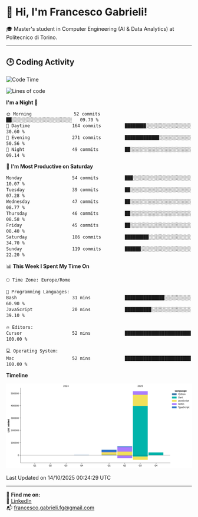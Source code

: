 # 👋 Hi, I'm Francesco Gabrieli!

🎓 Master's student in Computer Engineering (AI & Data Analytics) at Politecnico di Torino.  

---

## 🕒 Coding Activity

<!--START_SECTION:waka-->
![Code Time](http://img.shields.io/badge/Code%20Time-152%20hrs%2024%20mins-blue)

![Lines of code](https://img.shields.io/badge/From%20Hello%20World%20I%27ve%20Written-651.3%20thousand%20lines%20of%20code-blue)

**I'm a Night 🦉** 

```text
🌞 Morning                52 commits          ██░░░░░░░░░░░░░░░░░░░░░░░   09.70 % 
🌆 Daytime                164 commits         ████████░░░░░░░░░░░░░░░░░   30.60 % 
🌃 Evening                271 commits         █████████████░░░░░░░░░░░░   50.56 % 
🌙 Night                  49 commits          ██░░░░░░░░░░░░░░░░░░░░░░░   09.14 % 
```
📅 **I'm Most Productive on Saturday** 

```text
Monday                   54 commits          ███░░░░░░░░░░░░░░░░░░░░░░   10.07 % 
Tuesday                  39 commits          ██░░░░░░░░░░░░░░░░░░░░░░░   07.28 % 
Wednesday                47 commits          ██░░░░░░░░░░░░░░░░░░░░░░░   08.77 % 
Thursday                 46 commits          ██░░░░░░░░░░░░░░░░░░░░░░░   08.58 % 
Friday                   45 commits          ██░░░░░░░░░░░░░░░░░░░░░░░   08.40 % 
Saturday                 186 commits         █████████░░░░░░░░░░░░░░░░   34.70 % 
Sunday                   119 commits         ██████░░░░░░░░░░░░░░░░░░░   22.20 % 
```


📊 **This Week I Spent My Time On** 

```text
🕑︎ Time Zone: Europe/Rome

💬 Programming Languages: 
Bash                     31 mins             ███████████████░░░░░░░░░░   60.90 % 
JavaScript               20 mins             ██████████░░░░░░░░░░░░░░░   39.10 % 

🔥 Editors: 
Cursor                   52 mins             █████████████████████████   100.00 % 

💻 Operating System: 
Mac                      52 mins             █████████████████████████   100.00 % 
```

**Timeline**

![Lines of Code chart](https://raw.githubusercontent.com/francescogabrieli/francescogabrieli/main/assets/bar_graph.png)


 Last Updated on 14/10/2025 00:24:29 UTC
<!--END_SECTION:waka-->


---



🔗 **Find me on:**  
💼 [LinkedIn](https://www.linkedin.com/in/francesco-gabrieli)  
📬 francesco.gabrieli.fg@gmail.com  



